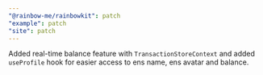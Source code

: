 ```yaml
---
"@rainbow-me/rainbowkit": patch
"example": patch
"site": patch
---
```


Added real-time balance feature with `TransactionStoreContext` and added `useProfile` hook for easier access to ens name, ens avatar and balance.